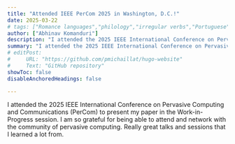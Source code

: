 ```yaml
---
title: "Attended IEEE PerCom 2025 in Washington, D.C.!" 
date: 2025-03-22
# tags: ["Romance languages","philology","irregular verbs","Portuguese","Italian","French","Spanish","simulations","dataset","python"]
author: ["Abhinav Komanduri"]
description: "I attended the 2025 IEEE International Conference on Pervasive Computing and Communications (PerCom) in D.C!"
summary: "I attended the 2025 IEEE International Conference on Pervasive Computing and Communications (PerCom) in D.C!"
# editPost:
#     URL: "https://github.com/pmichaillat/hugo-website"
#     Text: "GitHub repository"
showToc: false
disableAnchoredHeadings: false

---
```

I attended the 2025 IEEE International Conference on Pervasive Computing and Communications (PerCom) to present my paper in the Work-in-Progress session. I am so grateful for being able to attend and network with the community of pervasive computing. Really great talks and sessions that I learned a lot from. 